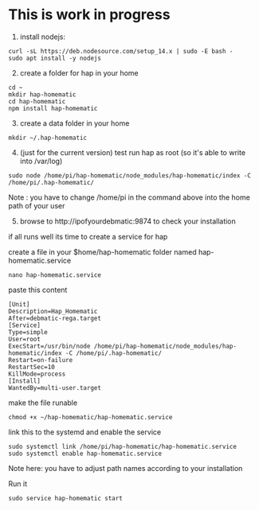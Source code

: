 This is work in progress
========================

1. install nodejs:
```
curl -sL https://deb.nodesource.com/setup_14.x | sudo -E bash -
sudo apt install -y nodejs
```

2. create a folder for hap in your home 

```
cd ~
mkdir hap-homematic
cd hap-homematic
npm install hap-homematic
```

3. create a data folder in your home
```
mkdir ~/.hap-homematic
```

4. (just for the current version)
test run hap as root (so it's able to write into /var/log)

```
sudo node /home/pi/hap-homematic/node_modules/hap-homematic/index -C /home/pi/.hap-homematic/
```

Note : you have to change /home/pi in the command above into the home path of your user 

5. browse to http://ipofyourdebmatic:9874 to check your installation

if all runs well its time to create a service for hap

create a file in your $home/hap-homematic folder named hap-homematic.service

```
nano hap-homematic.service
```

paste this content

```
[Unit]
Description=Hap_Homematic
After=debmatic-rega.target
[Service]
Type=simple
User=root
ExecStart=/usr/bin/node /home/pi/hap-homematic/node_modules/hap-homematic/index -C /home/pi/.hap-homematic/
Restart=on-failure
RestartSec=10
KillMode=process
[Install]
WantedBy=multi-user.target
```



make the file runable

```
chmod +x ~/hap-homematic/hap-homematic.service
```

link this to the systemd and enable the service

```
sudo systemctl link /home/pi/hap-homematic/hap-homematic.service
sudo systemctl enable hap-homematic.service
```



Note here: you have to adjust path names according to your installation


Run it
```
sudo service hap-homematic start
```


